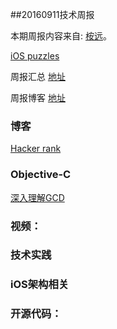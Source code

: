 
##20160911技术周报

本期周报内容来自: [桉远](https://github.com/AnYuan)。

[iOS puzzles](https://github.com/BaiduHiDeviOS/iOS-puzzles)

周报汇总 [地址](https://github.com/BaiduHiDeviOS/iOS-Tech-Weekly)

周报博客 [地址](http://baiduhidevios.github.io/)


### 博客

[Hacker rank](https://www.hackerrank.com/domains?h_r=logo)


### Objective-C

[深入理解GCD](https://bestswifter.com/deep-gcd/)

### 视频：




### 技术实践



### iOS架构相关




### 开源代码：
